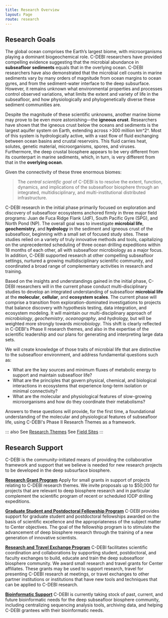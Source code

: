 ```yaml
---
title: Research Overview
layout: Page
route: research
---
```


## Research Goals

The global ocean comprises the Earth’s largest biome, with microorganisms playing a dominant biogeochemical role. C-DEBI researchers have provided compelling evidence suggesting that the microbial abundance in __subseafloor sediments__ equals that in the overlying ocean. C-DEBI researchers have also demonstrated that the microbial cell counts in marine sediments vary by many orders of magnitude from ocean margins to ocean gyres, and from the sediment-water interface to the deep subsurface. However, it remains unknown what environmental properties and processes control observed variations, what limits the extent and variety of life in the subseafloor, and how physiologically and phylogenetically diverse these sediment communities are.

Despite the magnitude of these scientific unknowns, another marine biome may prove to be even more astonishing—the __igneous crust__. Researchers have shown that the igneous crust below the oceans and sediments is the largest aquifer system on Earth, extending across >300 million km^2^. Most of this system is hydrologically active, with a vast flow of fluid exchanging between ocean basins and crustal reservoirs. This fluid carries heat, solutes, genetic material, microorganisms, spores, and viruses. Furthermore, the deep crustal biosphere appears to be very different from its counterpart in marine sediments, which, in turn, is very different from that in the __overlying ocean__.

Given the connectivity of these three enormous biomes:

>The _central scientific goal_ of C-DEBI is to resolve the extent, function, dynamics, and implications of the subseafloor biosphere through an integrated, multidisciplinary, and multi-institutional distributed infrastructure.

C-DEBI research in the initial phase primarily focused on exploration and discovery of subseafloor ecosystems anchored firmly in three major field programs: Juan de Fuca Ridge Flank (JdF), South Pacific Gyre (SPG), and North Pond (NP). The overall goal was to investigate **microbial life**, **geochemistry**, and **hydrology** in the sediment and igneous crust of the subseafloor, beginning with a small set of focused study sites. These studies relied on a variety of truly innovative methods and tools, capitalizing on the unprecedented scheduling of three ocean drilling expeditions within 18 months of each other, all with subseafloor microbiology as a major focus. In addition, C-DEBI supported research at other compelling subseafloor settings, nurtured a growing multidisciplinary scientific community, and coordinated a broad range of complementary activities in research and training.

Based on the insights and understandings gained in the initial phase, C-DEBI researchers will in the current phase conduct multi-disciplinary studies to develop an integrated understanding of subseafloor **microbial life** at the **molecular**, **cellular**, and **ecosystem scales**. The current phase will comprise a transition from exploration-dominated investigations to projects that balance discovery with hypothesis testing, data integration, and ecosystem modeling. It will maintain our multi-disciplinary approach of _microbiology_, _geochemistry_, _oceanography_, and _hydrology,_ but will be weighted more strongly towards _microbiology_. This shift is clearly reflected in C-DEBI's Phase II research themes, and also in the expertise of the scientific leadership and our plans for generating and interpreting large data sets.

We will create knowledge of those traits of microbial life that are distinctive to the subseafloor environment, and address fundamental questions such as:

* What are the key sources and minimum fluxes of metabolic energy to support and maintain subseafloor life?
* What are the principles that govern physical, chemical, and biological interactions in ecosystems that experience long-term isolation or minimal connectivity?
* What are the molecular and physiological features of slow-growing microorganisms and how do they coordinate their metabolisms?

Answers to these questions will provide, for the first time, a foundational understanding of the molecular and physiological features of subseafloor life, using C-DEBI's Phase II Research Themes as a framework.

::: also
See [Research Themes](themes)
See [Field Sites](field-sites)
:::

## Research Support
C-DEBI is the community-initiated means of providing the collaborative framework and support that we believe is needed for new research projects to be developed in the deep subsurface biosphere.

**[Research Grant Program](research-grants)**
Apply for small grants in support of projects relating to C-DEBI research themes. We invite proposals up to $50,000 for projects that are relevant to deep biosphere research and in particular complement the scientific program of recent or scheduled IODP drilling expeditions.

**[Graduate Student and Postdoctoral Fellowship Program](research-fellowships)**
C-DEBI provides support for graduate student and postdoctoral fellowships awarded on the basis of scientific excellence and the appropriateness of the subject matter to Center objectives. The goal of the fellowship program is to stimulate the advancement of deep biosphere research through the training of a new generation of innovative scientists.

**[Research and Travel Exchange Program](research-travel-exchange)**
C-DEBI facilitates scientific coordination and collaborations by supporting student, postdoctoral, and faculty exchanges to build, educate and train the deep subseafloor biosphere community. We award small research and travel grants for Center affiliates. These grants may be used to support research, travel for presenting C-DEBI research at meetings, or travel exchanges to other partner institutions or institutions that have new tools and techniques that can be applied to C-DEBI research.

**[Bioinformatic Support](bioinformatic-support)**
C-DEBI is currently taking stock of past, current, and future bioinformatic needs for the deep subseafloor biosphere community, including centralizing sequencing analysis tools, archiving data, and helping C-DEBI grantees with their bioinformatic needs.
